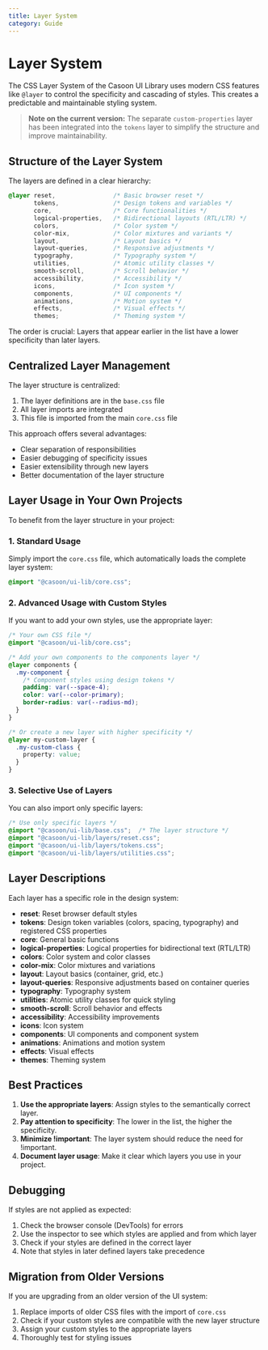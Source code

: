```yaml
---
title: Layer System
category: Guide
---
```


# Layer System

The CSS Layer System of the Casoon UI Library uses modern CSS features like `@layer` to control the specificity and cascading of styles. This creates a predictable and maintainable styling system.

> **Note on the current version:** The separate `custom-properties` layer has been integrated into the `tokens` layer to simplify the structure and improve maintainability.

## Structure of the Layer System

The layers are defined in a clear hierarchy:

```css
@layer reset,                /* Basic browser reset */
       tokens,               /* Design tokens and variables */
       core,                 /* Core functionalities */
       logical-properties,   /* Bidirectional layouts (RTL/LTR) */
       colors,               /* Color system */
       color-mix,            /* Color mixtures and variants */
       layout,               /* Layout basics */
       layout-queries,       /* Responsive adjustments */
       typography,           /* Typography system */
       utilities,            /* Atomic utility classes */
       smooth-scroll,        /* Scroll behavior */
       accessibility,        /* Accessibility */
       icons,                /* Icon system */
       components,           /* UI components */
       animations,           /* Motion system */
       effects,              /* Visual effects */
       themes;               /* Theming system */
```

The order is crucial: Layers that appear earlier in the list have a lower specificity than later layers.

## Centralized Layer Management

The layer structure is centralized:

1. The layer definitions are in the `base.css` file
2. All layer imports are integrated
3. This file is imported from the main `core.css` file

This approach offers several advantages:
- Clear separation of responsibilities
- Easier debugging of specificity issues
- Easier extensibility through new layers
- Better documentation of the layer structure

## Layer Usage in Your Own Projects

To benefit from the layer structure in your project:

### 1. Standard Usage

Simply import the `core.css` file, which automatically loads the complete layer system:

```css
@import "@casoon/ui-lib/core.css";
```

### 2. Advanced Usage with Custom Styles

If you want to add your own styles, use the appropriate layer:

```css
/* Your own CSS file */
@import "@casoon/ui-lib/core.css";

/* Add your own components to the components layer */
@layer components {
  .my-component {
    /* Component styles using design tokens */
    padding: var(--space-4);
    color: var(--color-primary);
    border-radius: var(--radius-md);
  }
}

/* Or create a new layer with higher specificity */
@layer my-custom-layer {
  .my-custom-class {
    property: value;
  }
}
```

### 3. Selective Use of Layers

You can also import only specific layers:

```css
/* Use only specific layers */
@import "@casoon/ui-lib/base.css";  /* The layer structure */
@import "@casoon/ui-lib/layers/reset.css";
@import "@casoon/ui-lib/layers/tokens.css";
@import "@casoon/ui-lib/layers/utilities.css";
```

## Layer Descriptions

Each layer has a specific role in the design system:

- **reset**: Reset browser default styles
- **tokens**: Design token variables (colors, spacing, typography) and registered CSS properties
- **core**: General basic functions
- **logical-properties**: Logical properties for bidirectional text (RTL/LTR)
- **colors**: Color system and color classes
- **color-mix**: Color mixtures and variations
- **layout**: Layout basics (container, grid, etc.)
- **layout-queries**: Responsive adjustments based on container queries
- **typography**: Typography system
- **utilities**: Atomic utility classes for quick styling
- **smooth-scroll**: Scroll behavior and effects
- **accessibility**: Accessibility improvements
- **icons**: Icon system
- **components**: UI components and component system
- **animations**: Animations and motion system
- **effects**: Visual effects
- **themes**: Theming system

## Best Practices

1. **Use the appropriate layers**: Assign styles to the semantically correct layer.
2. **Pay attention to specificity**: The lower in the list, the higher the specificity.
3. **Minimize !important**: The layer system should reduce the need for !important.
4. **Document layer usage**: Make it clear which layers you use in your project.

## Debugging

If styles are not applied as expected:

1. Check the browser console (DevTools) for errors
2. Use the inspector to see which styles are applied and from which layer
3. Check if your styles are defined in the correct layer
4. Note that styles in later defined layers take precedence

## Migration from Older Versions

If you are upgrading from an older version of the UI system:

1. Replace imports of older CSS files with the import of `core.css`
2. Check if your custom styles are compatible with the new layer structure
3. Assign your custom styles to the appropriate layers
4. Thoroughly test for styling issues 
